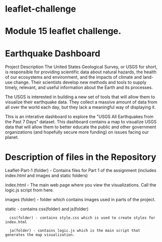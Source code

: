 # leaflet-challenge
# Module 15 leaflet challenge.

# Earthquake Dashboard
Project Description
The United States Geological Survey, or USGS for short, is responsible for providing scientific data about natural hazards, the health of our ecosystems and environment, and the impacts of climate and land-use change. Their scientists develop new methods and tools to supply timely, relevant, and useful information about the Earth and its processes.

The USGS is interested in building a new set of tools that will allow them to visualize their earthquake data. They collect a massive amount of data from all over the world each day, but they lack a meaningful way of displaying it.

This is an interative dashboard to explore the "USGS All Earthquakes from the Past 7 Days" dataset. This dashboard contains a map to visualize USGS data that will allow them to better educate the public and other government organizations (and hopefully secure more funding) on issues facing our planet.

# Description of files in the Repository

Leaflet-Part-1 (folder) - Contains files for Part 1 of the assignment (includes index.html and images and static folders)

  index.html - The main web page where you view the visualizations.  Call the logic.js script from here.

  images (folder) - folder which contains images used in parts of the project.

  static - contains css(folder) and js(folder)

      css(folder) - contains style.css which is used to create styles for index.html

      ja(folder) - contains logic.js which is the main script that generates the map visualization.
